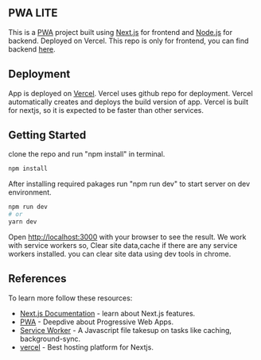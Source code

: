 ## PWA LITE
This is a [PWA](https://developers.google.com/web/updates/2015/12/getting-started-pwa)  project  built using [Next.js](https://nextjs.org/) for frontend and [Node.js](https://nodejs.org) for backend. Deployed on Vercel. This repo is only for frontend, you can find backend [here](https://github.com/akash-maurya/new-backend).

## Deployment
App is deployed on [Vercel](https://vercel.com/). Vercel uses github repo for deployment. Vercel automatically creates and deploys the build version of app. Vercel is built for nextjs, so it is expected to be faster than other services.

## Getting Started
clone the repo and run "npm install" in terminal.
```bash
npm install
```

After installing required pakages run "npm run dev" to start server on dev environment.

```bash
npm run dev
# or
yarn dev
```

Open [http://localhost:3000](http://localhost:3000) with your browser to see the result. We work with service workers so, Clear site data,cache if there are any service workers installed. you can clear site data using dev tools in chrome.


## References

To learn more follow these resources:

- [Next.js Documentation](https://nextjs.org/docs) - learn about Next.js features.
- [PWA](https://web.dev/progressive-web-apps/) - Deepdive about Progressive Web Apps.
- [Service Worker](https://developers.google.com/web/ilt/pwa/introduction-to-service-worker) - A Javascript file takesup on tasks like caching, background-sync.
- [vercel](https://vercel.com/) - Best hosting platform for Nextjs. 



